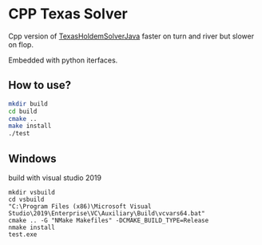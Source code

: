 # CPP Texas Solver

Cpp version of [TexasHoldemSolverJava](https://github.com/bupticybee/TexasHoldemSolverJava) faster on turn and river but slower on flop.

Embedded with python iterfaces.

## How to use?
```bash
mkdir build
cd build
cmake ..
make install
./test
```

## Windows
build with visual studio 2019
```
mkdir vsbuild
cd vsbuild
"C:\Program Files (x86)\Microsoft Visual Studio\2019\Enterprise\VC\Auxiliary\Build\vcvars64.bat"
cmake .. -G "NMake Makefiles" -DCMAKE_BUILD_TYPE=Release
nmake install
test.exe
```